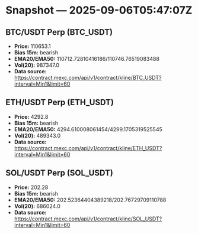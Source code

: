 # Snapshot — 2025-09-06T05:47:07Z

## BTC/USDT Perp (BTC_USDT)
- **Price:** 110653.1
- **Bias 15m:** bearish
- **EMA20/EMA50:** 110712.72810416186/110746.76519083488
- **Vol(20):** 987347.0
- **Data source:** https://contract.mexc.com/api/v1/contract/kline/BTC_USDT?interval=Min1&limit=60

## ETH/USDT Perp (ETH_USDT)
- **Price:** 4292.8
- **Bias 15m:** bearish
- **EMA20/EMA50:** 4294.610008061454/4299.1705319525545
- **Vol(20):** 489343.0
- **Data source:** https://contract.mexc.com/api/v1/contract/kline/ETH_USDT?interval=Min1&limit=60

## SOL/USDT Perp (SOL_USDT)
- **Price:** 202.28
- **Bias 15m:** bearish
- **EMA20/EMA50:** 202.52364404389218/202.76729709110788
- **Vol(20):** 686024.0
- **Data source:** https://contract.mexc.com/api/v1/contract/kline/SOL_USDT?interval=Min1&limit=60
